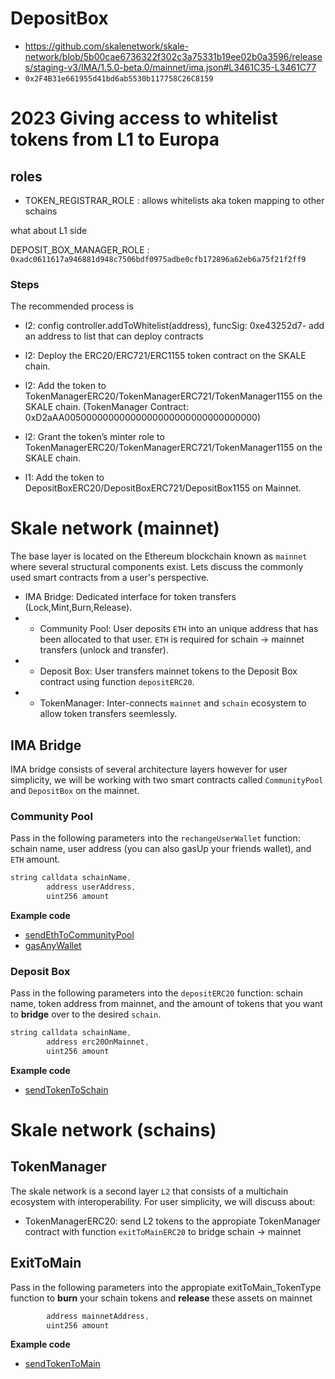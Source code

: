 # DepositBox 
- https://github.com/skalenetwork/skale-network/blob/5b00cae6736322f302c3a75331b19ee02b0a3596/releases/staging-v3/IMA/1.5.0-beta.0/mainnet/ima.json#L3461C35-L3461C77
- `0x2F4B31e661955d41bd6ab5530b117758C26C8159`


# 2023 Giving access to whitelist tokens from L1 to Europa 

## roles 
- TOKEN_REGISTRAR_ROLE : allows whitelists aka token mapping to other schains

what about L1 side 

DEPOSIT_BOX_MANAGER_ROLE : `0xadc0611617a946881d948c7506bdf0975adbe0cfb172896a62eb6a75f21f2ff9 `

### Steps 
The recommended process is

- l2: config controller.addToWhitelist(address), funcSig: 0xe43252d7- add an address to list that can deploy contracts

- l2:  Deploy the ERC20/ERC721/ERC1155 token contract on the SKALE chain.

- l2: Add the token to TokenManagerERC20/TokenManagerERC721/TokenManager1155 on the SKALE chain. (TokenManager Contract: 0xD2aAA00500000000000000000000000000000000)

- l2: Grant the token’s minter role to TokenManagerERC20/TokenManagerERC721/TokenManager1155 on the SKALE chain.

- l1: Add the token to DepositBoxERC20/DepositBoxERC721/DepositBox1155 on Mainnet.



# Skale network (mainnet)
The base layer is located on the Ethereum blockchain known as ```mainnet``` where several structural components exist. Lets discuss the commonly used smart contracts from a user's perspective. 

- IMA Bridge: Dedicated interface for token transfers (Lock,Mint,Burn,Release).
- - Community Pool: User deposits ```ETH``` into an unique address that has been allocated to that user. ```ETH``` is required for schain -> mainnet transfers (unlock and transfer).
- - Deposit Box: User transfers mainnet tokens to the Deposit Box contract using function ```depositERC20```.
- - TokenManager: Inter-connects ```mainnet``` and ```schain``` ecosystem to allow token transfers seemlessly. 


## IMA Bridge
IMA bridge consists of several architecture layers however for user simplicity, we will be working with two smart contracts called ```CommunityPool``` and ```DepositBox``` on the mainnet.

### Community Pool
Pass in the following parameters into the ```rechangeUserWallet``` function: schain name, user address (you can also gasUp your friends wallet), and ```ETH``` amount.

```javascript
string calldata schainName,
        address userAddress,
        uint256 amount
```
**Example code**  

- [sendEthToCommunityPool](https://github.com/RubyAquaMarine/RubyExchange-Test-Scripts/blob/main/sendEthToCommunityPool.js)
- [gasAnyWallet](https://github.com/RubyAquaMarine/RubyExchange-Test-Scripts/blob/main/GasAnyWallet.js)



### Deposit Box 
Pass in the following parameters into the ```depositERC20``` function: schain name, token address from mainnet, and the amount of tokens that you want to **bridge** over to the desired ```schain```. 

```javascript
string calldata schainName,
        address erc20OnMainnet,
        uint256 amount
```

**Example code**  
- [sendTokenToSchain](https://github.com/RubyAquaMarine/RubyExchange-Test-Scripts/blob/main/sendTokenToSchain.js)


# Skale network (schains)

## TokenManager

The skale network is a second layer ```L2``` that consists of a multichain ecosystem with interoperability. For user simplicity, we will discuss about:
- TokenManagerERC20: send L2 tokens to the appropiate TokenManager contract with function ```exitToMainERC20``` to bridge schain -> mainnet


## ExitToMain
Pass in the following parameters into the appropiate exitToMain_TokenType function to **burn** your schain tokens and **release** these assets on mainnet
```javascript
        address mainnetAddress,
        uint256 amount
```

**Example code**  
- [sendTokenToMain](https://github.com/RubyAquaMarine/RubyExchange-Test-Scripts/blob/main/sendTokenToMain.js)
